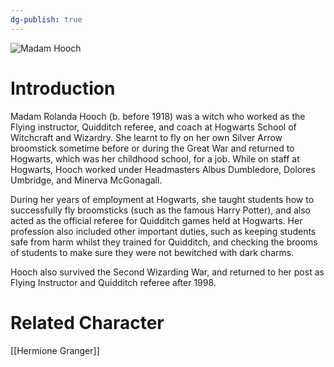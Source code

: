 ```yaml
---
dg-publish: true
---
```

![Madam Hooch](http://rxbg5ysja.bkt.gdipper.com/Madam_Hooch.png)
# Introduction
Madam Rolanda Hooch (b. before 1918) was a witch who worked as the Flying instructor, Quidditch referee, and coach at Hogwarts School of Witchcraft and Wizardry. She learnt to fly on her own Silver Arrow broomstick sometime before or during the Great War and returned to Hogwarts, which was her childhood school, for a job. While on staff at Hogwarts, Hooch worked under Headmasters Albus Dumbledore, Dolores Umbridge, and Minerva McGonagall.

During her years of employment at Hogwarts, she taught students how to successfully fly broomsticks (such as the famous Harry Potter), and also acted as the official referee for Quidditch games held at Hogwarts. Her profession also included other important duties, such as keeping students safe from harm whilst they trained for Quidditch, and checking the brooms of students to make sure they were not bewitched with dark charms.

Hooch also survived the Second Wizarding War, and returned to her post as Flying Instructor and Quidditch referee after 1998.

# Related Character
[[Hermione Granger]]
